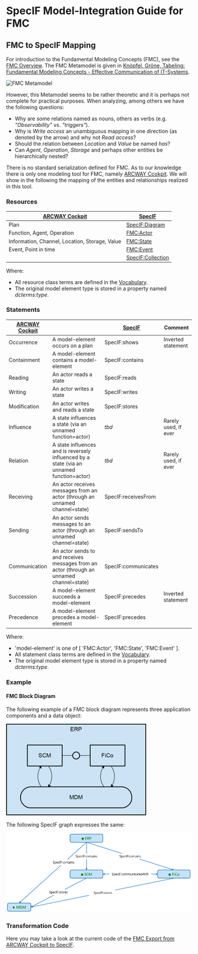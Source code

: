 # SpecIF Model-Integration Guide for FMC

## FMC to SpecIF Mapping

For introduction to the Fundamental Modeling Concepts (FMC), see the [FMC Overview](http://f-m-c.org/). 
The FMC Metamodel is given in [Knöpfel, Gröne, Tabeling: Fundamental Modeling Concepts - Effective Communication of IT-Systems](https://www.wiley.com/en-us/Fundamental+Modeling+Concepts%3A+Effective+Communication+of+IT+Systems-p-9780470027103).

![FMC Metamodel](./images/FMC-Metamodel.png)

However, this Metamodel seems to be rather theoretic and it is perhaps not complete for practical purposes. 
When analyzing, among others we have the following questions:

- Why are some relations named as nouns, others as verbs (e.g. *"Observability"* vs. *"triggers"*).
- Why is *Write access* an unambiguous mapping in one direction (as denoted by the arrow) and why not *Read access*?
- Should the relation between *Location* and *Value* be named *has*?
- Can *Agent*, *Operation*, *Storage* and perhaps other entities be hierarchically nested?

There is no standard serialization defined for FMC. As to our knowledge there is only one modeling tool for FMC, namely [ARCWAY Ccokpit](https://arcway.com).
We will show in the following the mapping of the entities and relationships realized in this tool.

### Resources

| [ARCWAY Cockpit](https://arcway.com) | [SpecIF](https://specif.de) |
| --- | --- |
| Plan | [SpecIF:Diagram](https://specif.de/apps/view#import=../examples/Vocabulary.specifz;view=doc;node=N-vocjQYmvtlIzcGsieVchOGhCUmb) |
| Function, Agent, Operation | [FMC:Actor](https://specif.de/apps/view#import=../examples/Vocabulary.specifz;view=doc;node=N-4NoXVcSzSs07Htg4959SJnDEm0D) |
| Information, Channel, Location, Storage, Value | [FMC:State](https://specif.de/apps/view#import=../examples/Vocabulary.specifz;view=doc;node=N-yeUw4dc3iTxk7PHLdQo7efxLvBc) |
| Event, Point in time | [FMC:Event](https://specif.de/apps/view#import=../examples/Vocabulary.specifz;view=doc;node=N-8HwdIxFap0pTQ5JiE31I1BQJ15z) |
|  | [SpecIF:Collection](https://specif.de/apps/view#import=../examples/Vocabulary.specifz;view=doc;node=N-MCUw5EHwNYxa9wqMtctM4J2A2G8) |

Where:

- All resource class terms are defined in the [Vocabulary](https://specif.de/apps/view#import=../examples/Vocabulary.specifz;view=doc;node=N-YpyUlWVLwxYblBgWOr154btbA9u).
- The original model element type is stored in a property named _dcterms:type_. 

### Statements

| [ARCWAY Cockpit](https://arcway.com) |  | [SpecIF](https://specif.de) | Comment |
| --- | --- | --- | --- |
| Occurrence | A model-element occurs on a plan | SpecIF:shows | Inverted statement |
| Containment | A model-element contains a model-element | SpecIF:contains |  |
| Reading | An actor reads a state | SpecIF:reads |  |
| Writing | An actor writes a state | SpecIF:writes |  |
| Modification | An actor writes and reads a state | SpecIF:stores |  |
| Influence | A state influences a state (via an unnamed function=actor) | *tbd* | Rarely used, if ever |
| Relation | A state influences and is reversely influenced by a state (via an unnamed function=actor) | *tbd* | Rarely used, if ever |
| Receiving | An actor receives messages from an actor (through an unnamed channel=state) | SpecIF:receivesFrom |  |
| Sending | An actor sends messages to an actor (through an unnamed channel=state) | SpecIF:sendsTo |  |
| Communication | An actor sends to and receives messages from an actor (through an unnamed channel=state) | SpecIF:communicates |  |
| Succession | A model-element succeeds a model-element | SpecIF:precedes | Inverted statement |
| Precedence | A model-element precedes a model-element | SpecIF:precedes |  |

Where:

- 'model-element' is one of [ 'FMC:Actor', 'FMC:State', 'FMC:Event' ].
- All statement class terms are defined in the [Vocabulary](https://specif.de/apps/view#import=../examples/Vocabulary.specifz;view=doc;node=N-blM4lfyHM55YlbfBZ3NWj4SYwa3).
- The original model element type is stored in a property named _dcterms:type_. 

### Example

#### FMC Block Diagram

The following example of a FMC block diagram represents three application components and a data object:

![FMC Block Diagram](./images/06_FMC_Block_Example-380.png)

The following SpecIF graph expresses the same:

![SpecIF from FMC Block Diagram](./images/06_SpecIF_from_FMC_Block_Example.png)

### Transformation Code

Here you may take a look at the current code of the [FMC Export from ARCWAY Cockpit to SpecIF](https://github.com/GfSE/ARCWAY-to-SpecIF-Exporter/blob/master/source/SpecIF-Export.rpttpl).
